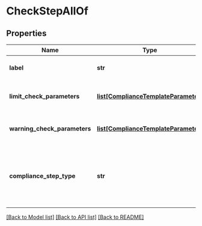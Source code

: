 # CheckStepAllOf


## Properties
Name | Type | Description | Notes
------------ | ------------- | ------------- | -------------
**label** | **str** | The label of the compliance step | 
**limit_check_parameters** | [**list[ComplianceTemplateParameter]**](ComplianceTemplateParameter.md) | Parameters required for an absolute limit check | 
**warning_check_parameters** | [**list[ComplianceTemplateParameter]**](ComplianceTemplateParameter.md) | Parameters required for a warning limit check | 
**compliance_step_type** | **str** | . The available values are: FilterStep, GroupByStep, GroupFilterStep, BranchStep, RecombineStep, CheckStep | 

[[Back to Model list]](../README.md#documentation-for-models) [[Back to API list]](../README.md#documentation-for-api-endpoints) [[Back to README]](../README.md)


